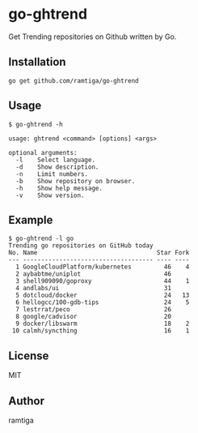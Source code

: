 # go-ghtrend

Get Trending repositories on Github written by Go.

## Installation

    go get github.com/ramtiga/go-ghtrend

## Usage

    $ go-ghtrend -h

    usage: ghtrend <command> [options] <args>
    
    optional arguments:
      -l    Select language.
      -d    Show description.
      -n    Limit numbers.
      -b    Show repository on browser.
      -h    Show help message.
      -v    Show version.

## Example

    $ go-ghtrend -l go
    Trending go repositories on GitHub today
    No. Name                                 Star Fork
    --- ------------------------------------ ---- ----
      1 GoogleCloudPlatform/kubernetes         46    4
      2 aybabtme/uniplot                       46
      3 shell909090/goproxy                    44    1
      4 andlabs/ui                             31
      5 dotcloud/docker                        24   13
      6 hellogcc/100-gdb-tips                  24    5
      7 lestrrat/peco                          26
      8 google/cadvisor                        20
      9 docker/libswarm                        18    2
     10 calmh/syncthing                        16    1

## License

MIT

## Author

ramtiga

